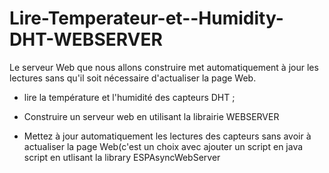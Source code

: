 # Lire-Temperateur-et--Humidity-DHT-WEBSERVER

Le serveur Web que nous allons construire met automatiquement à jour les lectures sans qu'il soit nécessaire d'actualiser la page Web.



- lire la température et l'humidité des capteurs DHT ;

- Construire un serveur web  en utilisant la librairie WEBSERVER

- Mettez à jour automatiquement les lectures des capteurs sans avoir à actualiser la page Web(c'est un choix avec ajouter un script en java script en utlisant la library ESPAsyncWebServer
